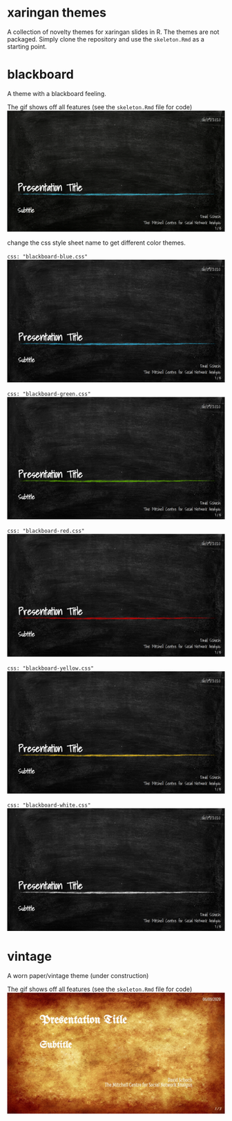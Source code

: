# xaringan themes

A collection of novelty themes for xaringan slides in R. 
The themes are not packaged. Simply clone the repository and use the `skeleton.Rmd` as a starting point.

# blackboard

A theme with a blackboard feeling.

The gif shows off all features (see the `skeleton.Rmd` file for code) 
![](screenshots/blackboard-demo.gif)

change the css style sheet name to get different color themes.  

`css: "blackboard-blue.css"`
![](screenshots/blackboard-blue.png)

`css: "blackboard-green.css"`
![](screenshots/blackboard-green.png)

`css: "blackboard-red.css"`
![](screenshots/blackboard-red.png)

`css: "blackboard-yellow.css"`
![](screenshots/blackboard-yellow.png)

`css: "blackboard-white.css"`
![](screenshots/blackboard-white.png)

# vintage

A worn paper/vintage theme (under construction)

The gif shows off all features (see the `skeleton.Rmd` file for code) 
![](screenshots/vintage-demo.gif)